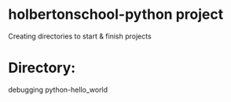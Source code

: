 # holbertonschool-python project

Creating directories to start & finish projects

# Directory:

debugging
python-hello_world
